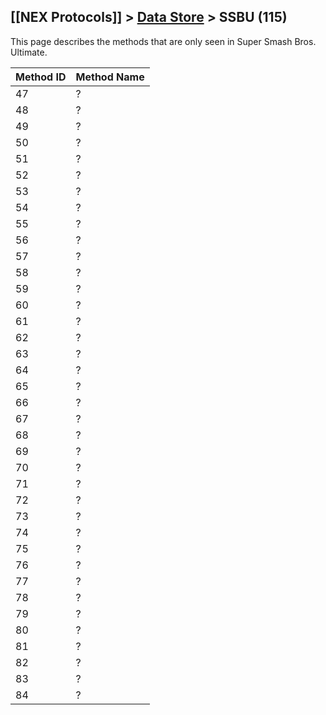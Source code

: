 ## [[NEX Protocols]] > [Data Store](Data-Store-Protocol) > SSBU (115)

This page describes the methods that are only seen in Super Smash Bros. Ultimate.

| Method ID | Method Name |
| --- | --- |
| 47 | ? |
| 48 | ? |
| 49 | ? |
| 50 | ? |
| 51 | ? |
| 52 | ? |
| 53 | ? |
| 54 | ? |
| 55 | ? |
| 56 | ? |
| 57 | ? |
| 58 | ? |
| 59 | ? |
| 60 | ? |
| 61 | ? |
| 62 | ? |
| 63 | ? |
| 64 | ? |
| 65 | ? |
| 66 | ? |
| 67 | ? |
| 68 | ? |
| 69 | ? |
| 70 | ? |
| 71 | ? |
| 72 | ? |
| 73 | ? |
| 74 | ? |
| 75 | ? |
| 76 | ? |
| 77 | ? |
| 78 | ? |
| 79 | ? |
| 80 | ? |
| 81 | ? |
| 82 | ? |
| 83 | ? |
| 84 | ? |